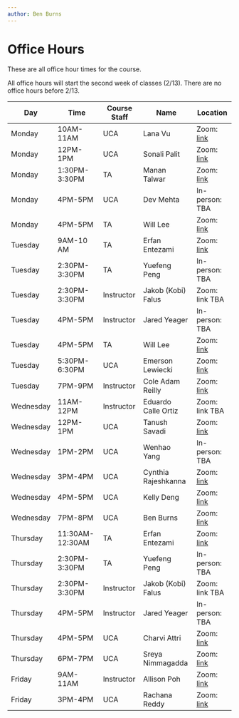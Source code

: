 ```yaml
---
author: Ben Burns
---
```


# Office Hours
These are all office hour times for the course. 

All office hours will start the second week of classes (2/13). There are no office hours before 2/13.

| Day | Time | Course Staff |Name |  Location|
|---|---|---|---|---|
|Monday|10AM-11AM|UCA|Lana Vu |Zoom: [link](https://umass-amherst.zoom.us/u/aY342Y1gs)|
|Monday|12PM-1PM|UCA|Sonali Palit|Zoom: [link](https://umass-amherst.zoom.us/j/3326597420)|
|Monday|1:30PM-3:30PM|TA|Manan Talwar|Zoom: [link](https://umass-amherst.zoom.us/j/95498894035)|
|Monday |4PM-5PM|UCA|Dev Mehta|In-person: TBA|
|Monday|4PM-5PM|TA|Will Lee|Zoom: [link](https://umass-amherst.zoom.us/j/4600211622)|
|Tuesday|9AM-10 AM|TA|Erfan Entezami|Zoom: [link](https://umass-amherst.zoom.us/my/erfanentezami)|
|Tuesday|2:30PM-3:30PM|TA|Yuefeng Peng|In-person: TBA|
|Tuesday|2:30PM-3:30PM|Instructor|Jakob (Kobi) Falus|Zoom: link TBA|
|Tuesday|4PM-5PM|Instructor|Jared Yeager|In-person: TBA|
|Tuesday|4PM-5PM|TA|Will Lee|Zoom: [link](https://umass-amherst.zoom.us/j/4600211622)|
|Tuesday|5:30PM-6:30PM|UCA|Emerson Lewiecki|Zoom: [link](https://umass-amherst.zoom.us/j/94187787101)|
|Tuesday|7PM-9PM|Instructor|Cole Adam Reilly|Zoom: [link](https://umass-amherst.zoom.us/j/95380935979)|
|Wednesday |11AM-12PM|Instructor|Eduardo Calle Ortiz|Zoom: link TBA|
|Wednesday|12PM-1PM|UCA|Tanush Savadi|Zoom: [link](https://umass-amherst.zoom.us/j/98218887926)|
|Wednesday|1PM-2PM|UCA|Wenhao Yang|In-person: TBA|
|Wednesday|3PM-4PM|UCA|Cynthia Rajeshkanna|Zoom: [link](https://umass-amherst.zoom.us/j/97234574107)|
|Wednesday|4PM-5PM|UCA|Kelly Deng|Zoom: [link](https://umass-amherst.zoom.us/j/2445323090)|
|Wednesday|7PM-8PM|UCA|Ben Burns|Zoom: [link](https://umass-amherst.zoom.us/j/91505685457)|
|Thursday|11:30AM-12:30AM|TA|Erfan Entezami|Zoom: [link](https://umass-amherst.zoom.us/my/erfanentezami)|
|Thursday|2:30PM-3:30PM|TA|Yuefeng Peng|In-person: TBA|
|Thursday|2:30PM-3:30PM|Instructor|Jakob (Kobi) Falus|Zoom: link TBA|
|Thursday|4PM-5PM|Instructor|Jared Yeager|In-person: TBA|
|Thursday|4PM-5PM|UCA|Charvi Attri|Zoom: [link](https://umass-amherst.zoom.us/j/97288356322)|
|Thursday|6PM-7PM|UCA|Sreya Nimmagadda|Zoom: [link](https://umass-amherst.zoom.us/j/94654119405)|
|Friday|9AM-11AM|Instructor |Allison Poh|Zoom: [link](https://umass-amherst.zoom.us/j/93616821648)|
|Friday|3PM-4PM|UCA|Rachana Reddy|Zoom: [link](https://umass-amherst.zoom.us/j/2605426953)|